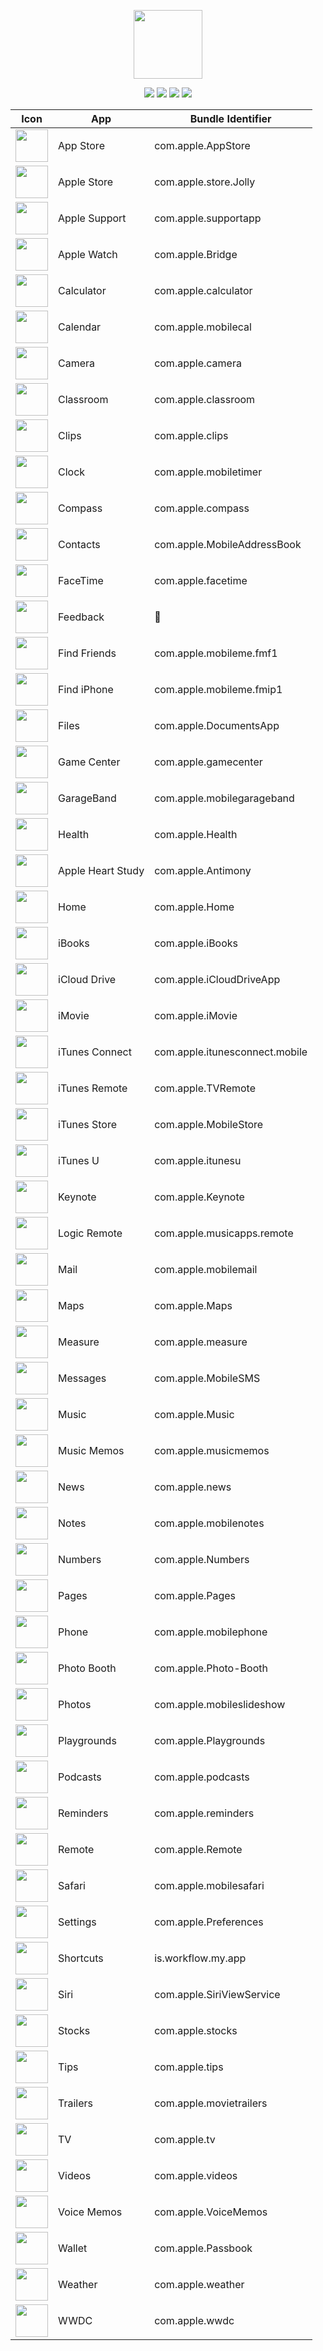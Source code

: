 <p align="center">
  <img src="img/ios-12-96x96_2x.png" width="110"/>
</p>
<p align="center">
  <img src="https://img.shields.io/badge/Operating%20System-iOS-blue.svg"/>
  <img src="https://img.shields.io/badge/Build-12.0-blue.svg"/>
  <img src="https://img.shields.io/badge/-Bundle%20Identifiers-blue.svg"/>
  <img src="https://img.shields.io/github/license/joeblau/apple-bundle-identifiers.svg"/>
</p>

| Icon | App | Bundle Identifier |
| --- | --- | --- |
| <img src="img/icon_app_store_large_2x.png" width="52"/> | App Store |  com.apple.AppStore |
| <img src="img/icon_apple_store_large_2x.png" width="52"/> | Apple Store | com.apple.store.Jolly |
| <img src="img/support-175x175.jpg" width="52"/> | Apple Support | com.apple.supportapp |
| <img src="img/icon_applewatch_large_2x.png" width="52"/> | Apple Watch | com.apple.Bridge |
| <img src="img/icon_calculator_large_2x.png" width="52"/> | Calculator | com.apple.calculator |
| <img src="img/icon_calendar_large_2x.png" width="52"/> | Calendar | com.apple.mobilecal |
| <img src="img/icon_camera_large_2x.png" width="52"/> | Camera | com.apple.camera |
| <img src="img/classroom-175x175.jpg" width="52"/> | Classroom | com.apple.classroom |
| <img src="img/icon_clips_large_2x.png" width="52"/> | Clips | com.apple.clips |
| <img src="img/icon_clock_large_2x.png" width="52"/> | Clock | com.apple.mobiletimer |
| <img src="img/icon_compass_large_2x.png" width="52"/> | Compass | com.apple.compass |
| <img src="img/icon_contacts_large_2x.png" width="52"/> | Contacts | com.apple.MobileAddressBook |
| <img src="img/icon_facetime_large_2x.png" width="52"/> | FaceTime | com.apple.facetime |
| <img src="" width="52"/> | Feedback | 🎯 |
| <img src="img/icon_find_my_friends_large_2x.png" width="52"/> | Find Friends | com.apple.mobileme.fmf1 |
| <img src="img/icon_find_my_phone_large_2x.png" width="52"/> | Find iPhone | com.apple.mobileme.fmip1 |
| <img src="img/icon_files_large_2x.png" width="52"/> | Files | com.apple.DocumentsApp |
| <img src="img/icon_gamecenter_large_2x.jpg" width="52"/> | Game Center | com.apple.gamecenter |
| <img src="img/icon_garageband_large_2x.png" width="52"/> | GarageBand | com.apple.mobilegarageband |
| <img src="img/icon_health_large_2x.png" width="52"/> | Health | com.apple.Health |
| <img src="img/icon_heart_study_large_2x.jpg" width="52"/> | Apple Heart Study | com.apple.Antimony |
| <img src="img/icon_homekit_large_2x.png" width="52"/> | Home | com.apple.Home |
| <img src="img/icon_ibooks_large_2x.png" width="52"/> | iBooks | com.apple.iBooks |
| <img src="img/icon_icloud_drive_large_2x.png" width="52"/> | iCloud Drive | com.apple.iCloudDriveApp |
| <img src="img/icon_imovie_large_2x.png" width="52"/> | iMovie | com.apple.iMovie |
| <img src="img/icon_itunes_connect_large_2x.jpg" width="52"/> | iTunes Connect | com.apple.itunesconnect.mobile |
| <img src="img/icon_itunes_remote_large_2x.png" width="52"/> | iTunes Remote | com.apple.TVRemote |
| <img src="img/icon_itunes_store_large_2x.png" width="52"/> | iTunes Store |  com.apple.MobileStore |
| <img src="img/icon_itunesu_large_2x.png" width="52"/> | iTunes U | com.apple.itunesu |
| <img src="img/icon_keynote_large_2x.png" width="52"/> | Keynote | com.apple.Keynote |
| <img src="img/logic-remote-175x175.jpg" width="52"/> | Logic Remote | com.apple.musicapps.remote |
| <img src="img/icon_mail_large_2x.png" width="52"/> | Mail | com.apple.mobilemail |
| <img src="img/icon_maps_large_2x.png" width="52"/> | Maps | com.apple.Maps |
| <img src="img/icon_measure_large_2x.png" width="52"/> | Measure | com.apple.measure |
| <img src="img/icon_messages_large_2x.png" width="52"/> | Messages | com.apple.MobileSMS |
| <img src="img/icon_music_large_2x.png" width="52"/> | Music | com.apple.Music |
| <img src="img/icon_music-memos_large_2x.png" width="52"/> | Music Memos | com.apple.musicmemos |
| <img src="img/icon_news_large_2x.png" width="52"/> | News | com.apple.news |
| <img src="img/icon_notes_large_2x.png" width="52"/> | Notes | com.apple.mobilenotes |
| <img src="img/icon_numbers_large_2x.png" width="52"/> | Numbers | com.apple.Numbers |
| <img src="img/icon_pages_large_2x.png" width="52"/> | Pages | com.apple.Pages |
| <img src="img/icon_phone_large_2x.png" width="52"/> | Phone | com.apple.mobilephone |
| <img src="img/icon_photo-booth_large_2x.jpg" width="52"/> | Photo Booth | com.apple.Photo-Booth |
| <img src="img/icon_photos_large_2x.png" width="52"/> | Photos | com.apple.mobileslideshow |
| <img src="img/icon_swift_large_2x.png" width="52"/> | Playgrounds | com.apple.Playgrounds |
| <img src="img/icon_podcasts_large_2x.png" width="52"/> | Podcasts | com.apple.podcasts |
| <img src="img/icon_reminders_large_2x.png" width="52"/> | Reminders | com.apple.reminders |
| <img src="img/icon_remote_large_2x.png" width="52"/> | Remote | com.apple.Remote |
| <img src="img/icon_safari_large_2x.png" width="52"/> | Safari | com.apple.mobilesafari |
| <img src="img/icon_settings_large_2x.png" width="52"/> | Settings | com.apple.Preferences |
| <img src="img/icon_shortcuts_large_2x.png" width="52"/> | Shortcuts | is.workflow.my.app |
| <img src="img/icon_siri_large_2x.png" width="52"/> | Siri | com.apple.SiriViewService |
| <img src="img/icon_stocks_large_2x.png" width="52"/> | Stocks | com.apple.stocks |
| <img src="img/icon_tips_large_2x.png" width="52"/> | Tips | com.apple.tips |
| <img src="img/icon_trailers_large_2x.png" width="52"/> | Trailers | com.apple.movietrailers |
| <img src="img/icon_tv_large_2x.png" width="52"/> | TV | com.apple.tv |
| <img src="img/icon_videos_large_2x.jpg" width="52"/> | Videos | com.apple.videos |
| <img src="img/icon_voicememo_large_2x.png" width="52"/> | Voice Memos |  com.apple.VoiceMemos |
| <img src="img/icon_wallet_large_2x.png" width="52"/> | Wallet | com.apple.Passbook |
| <img src="img/icon_weather_large_2x.png" width="52"/> | Weather | com.apple.weather |
| <img src="img/icon_wwdc_large_2x.jpg" width="52"/> | WWDC | com.apple.wwdc |



